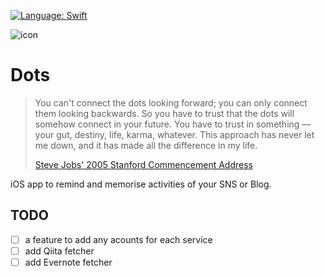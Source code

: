 [![Language: Swift](https://img.shields.io/badge/lang-Swift-yellow.svg?style=flat)](https://developer.apple.com/swift/)

![icon](https://raw.githubusercontent.com/knmsyk/Dots/master/Dots/Images.xcassets/AppIcon.appiconset/152.png)

Dots
====

> You can't connect the dots looking forward; you can only connect them looking backwards. So you have to trust that the dots will somehow connect in your future. You have to trust in something — your gut, destiny, life, karma, whatever. This approach has never let me down, and it has made all the difference in my life.
>
> [Steve Jobs' 2005 Stanford Commencement Address ](http://news.stanford.edu/news/2005/june15/jobs-061505.html)

iOS app to remind and memorise activities of your SNS or Blog.

## TODO
- [ ] a feature to add any acounts for each service
- [ ] add Qiita fetcher
- [ ] add Evernote fetcher
